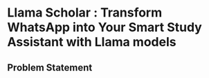 # Llama Scholar : Transform WhatsApp into Your Smart Study Assistant with Llama models

## Problem Statement

